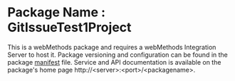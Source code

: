 # Package Name : GitIssueTest1Project
This is a webMethods package and requires a webMethods Integration Server to host it. Package versioning and configuration can be found in the package [manifest](./GitIssueTest1Project/manifest.v3) file. Service and API documentation is available on the package's home page http://&lt;server&gt;:&lt;port&gt;/&lt;packagename>.
